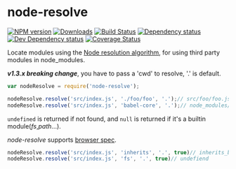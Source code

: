 # node-resolve
[![NPM version][npm-image]][npm-url] [![Downloads][downloads-image]][npm-url] [![Build Status][travis-image]][travis-url] [![Dependency status][david-dm-image]][david-dm-url] [![Dev Dependency status][david-dm-dev-image]][david-dm-dev-url] [![Coverage Status][coveralls-image]][coveralls-url]

Locate modules using the [Node resolution algorithm](https://nodejs.org/api/modules.html#modules_all_together), for using third party modules in node_modules.


***v1.3.x breaking change***, you have to pass a 'cwd' to resolve, '.' is default.

```js
var nodeResolve = require('node-resolve');

nodeResolve.resolve('src/index.js', './foo/foo', '.');// src/foo/foo.js
nodeResolve.resolve('src/index.js', 'babel-core', '.');// node_modules/babel-core/index.js
```

`undefined` is returned if not found, and `null` is returned if it's a builtin module(_fs_,_path_...).

*node-resolve* supports [browser spec](https://github.com/defunctzombie/package-browser-field-spec).

```js
nodeResolve.resolve('src/index.js', 'inherits', '.', true)// inherits_browser.js
nodeResolve.resolve('src/index.js', 'fs', '.', true)// undefiend
```

[npm-url]: https://npmjs.org/package/node-resolve
[downloads-image]: http://img.shields.io/npm/dm/node-resolve.svg
[npm-image]: http://img.shields.io/npm/v/node-resolve.svg
[travis-url]: https://travis-ci.org/yanni4night/node-resolve
[travis-image]: http://img.shields.io/travis/yanni4night/node-resolve.svg
[david-dm-url]:https://david-dm.org/yanni4night/node-resolve
[david-dm-image]:https://david-dm.org/yanni4night/node-resolve.svg
[david-dm-dev-url]:https://david-dm.org/yanni4night/node-resolve#info=devDependencies
[david-dm-dev-image]:https://david-dm.org/yanni4night/node-resolve/dev-status.svg
[coveralls-image]:https://coveralls.io/repos/github/yanni4night/node-resolve/badge.svg?branch=master
[coveralls-url]:https://coveralls.io/github/yanni4night/node-resolve?branch=master
